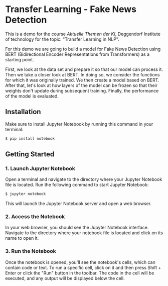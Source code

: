 # Transfer Learning - Fake News Detection
This is a demo for the course _Aktuelle Themen der KI_, Deggendorf Institute of technology for the topic: "Transfer Learning in NLP".

For this demo we are going to build a model for Fake News Detection using BERT (Bidirectional Encoder Representations from Transformers) as a starting point.

First, we look at the data set and prepare it so that our model can process it.
Then we take a closer look at BERT. In doing so, we consider the functions for which it was originally trained.
We then create a model based on BERT. After that, let's look at how layers of the model can be frozen so that their weights don't update during subsequent training.
Finally, the performance of the model is evaluated.

## Installation
Make sure to install Jupyter Notebook by running this command in your terminal:
```sh
$ pip install notebook
```

## Getting Started
### 1. Launch Jupyter Notebook
Open a terminal and navigate to the directory where your Jupyter Notebook file is located. 
Run the following command to start Jupyter Notebook:

```sh
$ jupyter notebook
```

This will launch the Jupyter Notebook server and open a web browser.

### 2. Access the Notebook
In your web browser, you should see the Jupyter Notebook interface. 
Navigate to the directory where your notebook file is located and click on its name to open it.

### 3. Run the Notebook
Once the notebook is opened, you'll see the notebook's cells, which can contain code or text. 
To run a specific cell, click on it and then press Shift + Enter or click the "Run" button in the toolbar. 
The code in the cell will be executed, and any output will be displayed below the cell.